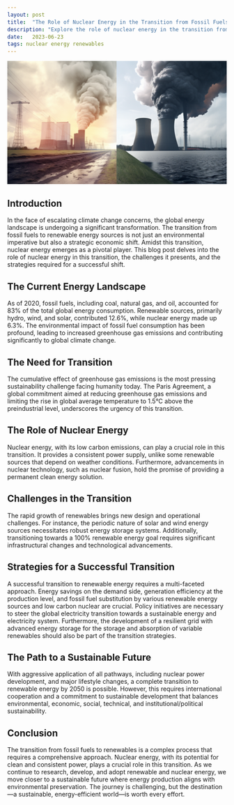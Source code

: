 ```yaml
---
layout: post
title:  "The Role of Nuclear Energy in the Transition from Fossil Fuels to Renewables"
description: "Explore the role of nuclear energy in the transition from fossil fuels to renewables."
date:   2023-06-23
tags: nuclear energy renewables
---
```


![An user confronted with a myriad of ads](/assets/nuclear-power.png)

## Introduction

In the face of escalating climate change concerns, the global energy landscape is undergoing a significant transformation. The transition from fossil fuels to renewable energy sources is not just an environmental imperative but also a strategic economic shift. Amidst this transition, nuclear energy emerges as a pivotal player. This blog post delves into the role of nuclear energy in this transition, the challenges it presents, and the strategies required for a successful shift.

## The Current Energy Landscape

As of 2020, fossil fuels, including coal, natural gas, and oil, accounted for 83% of the total global energy consumption. Renewable sources, primarily hydro, wind, and solar, contributed 12.6%, while nuclear energy made up 6.3%. The environmental impact of fossil fuel consumption has been profound, leading to increased greenhouse gas emissions and contributing significantly to global climate change.

## The Need for Transition

The cumulative effect of greenhouse gas emissions is the most pressing sustainability challenge facing humanity today. The Paris Agreement, a global commitment aimed at reducing greenhouse gas emissions and limiting the rise in global average temperature to 1.5°C above the preindustrial level, underscores the urgency of this transition.

## The Role of Nuclear Energy

Nuclear energy, with its low carbon emissions, can play a crucial role in this transition. It provides a consistent power supply, unlike some renewable sources that depend on weather conditions. Furthermore, advancements in nuclear technology, such as nuclear fusion, hold the promise of providing a permanent clean energy solution.

## Challenges in the Transition

The rapid growth of renewables brings new design and operational challenges. For instance, the periodic nature of solar and wind energy sources necessitates robust energy storage systems. Additionally, transitioning towards a 100% renewable energy goal requires significant infrastructural changes and technological advancements.

## Strategies for a Successful Transition

A successful transition to renewable energy requires a multi-faceted approach. Energy savings on the demand side, generation efficiency at the production level, and fossil fuel substitution by various renewable energy sources and low carbon nuclear are crucial. Policy initiatives are necessary to steer the global electricity transition towards a sustainable energy and electricity system. Furthermore, the development of a resilient grid with advanced energy storage for the storage and absorption of variable renewables should also be part of the transition strategies.

## The Path to a Sustainable Future

With aggressive application of all pathways, including nuclear power development, and major lifestyle changes, a complete transition to renewable energy by 2050 is possible. However, this requires international cooperation and a commitment to sustainable development that balances environmental, economic, social, technical, and institutional/political sustainability.

## Conclusion

The transition from fossil fuels to renewables is a complex process that requires a comprehensive approach. Nuclear energy, with its potential for clean and consistent power, plays a crucial role in this transition. As we continue to research, develop, and adopt renewable and nuclear energy, we move closer to a sustainable future where energy production aligns with environmental preservation. The journey is challenging, but the destination—a sustainable, energy-efficient world—is worth every effort.
